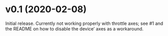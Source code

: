 # v0.1 (2020-02-08)

Initial release. Currently not working properly with throttle axes; see #1 and 
the README on how to disable the device’ axes as a workaround.
